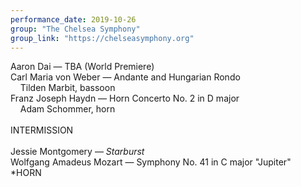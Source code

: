 ```yaml
---
performance_date: 2019-10-26
group: "The Chelsea Symphony"
group_link: "https://chelseasymphony.org"
---
```

Aaron Dai — TBA (World Premiere)<br/>
Carl Maria von Weber — Andante and Hungarian Rondo<br/>
&nbsp;&nbsp;&nbsp;&nbsp;Tilden Marbit, bassoon<br/>
Franz Joseph Haydn — Horn Concerto No. 2 in D major<br/>
&nbsp;&nbsp;&nbsp;&nbsp;Adam Schommer, horn<br/>
<br/>
INTERMISSION<br/>
<br/>
Jessie Montgomery — _Starburst_<br/>
Wolfgang Amadeus Mozart — Symphony No. 41 in C major "Jupiter"<br/>
*HORN

